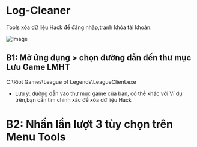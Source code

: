 # Log-Cleaner
Tools xóa dữ liệu Hack để đăng nhâp,tránh khóa tài khoản.

![İmage](https://1.bp.blogspot.com/-PUOySAeeR_U/X_7JcEMenXI/AAAAAAAACMk/XSKBPo92Eacy_8ImTMXvBgj0AiaOXar-QCLcBGAsYHQ/s442/Ch%25C6%25B0a%2Bc%25C3%25B3%2Bt%25C3%25AAn.png)
## B1: Mở ứng dụng > chọn đường dẫn đến thư mục Lưu Game LMHT
C:\Riot Games\League of Legends\LeagueClient.exe
* Lưu ý: đường dẫn vào thư mục game của bạn, có thể khác với Ví dụ trên,bạn cần tìm chính xác để xóa dữ liệu Hack
# B2: Nhấn lần lượt 3 tùy chọn trên Menu Tools    
